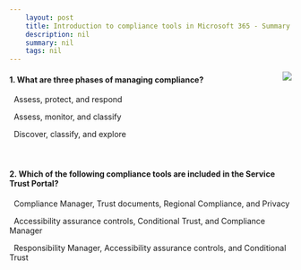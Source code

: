 ```yaml
---
    layout: post
    title: Introduction to compliance tools in Microsoft 365 - Summary and knowledge check
    description: nil
    summary: nil
    tags: nil
---
```



 <a target="_blank" href="https://docs.microsoft.com/en-us/learn/modules/compliance-in-m365/8-summary-knowledge-check/"><i class="fas fa-external-link-alt"></i> </a>
 <img align="right" src="https://docs.microsoft.com/en-us/learn/achievements/meet-compliance-with-m365.svg">
####  1. What are three phases of managing compliance?


<i class='fas fa-check-square' style='color: Dodgerblue;'></i> &nbsp;&nbsp;Assess, protect, and respond

<i class='far fa-square'></i> &nbsp;&nbsp;Assess, monitor, and classify

<i class='far fa-square'></i> &nbsp;&nbsp;Discover, classify, and explore
<br />
<br />
<br />

####  2. Which of the following compliance tools are included in the Service Trust Portal?


<i class='fas fa-check-square' style='color: Dodgerblue;'></i> &nbsp;&nbsp;Compliance Manager, Trust documents, Regional Compliance, and Privacy

<i class='far fa-square'></i> &nbsp;&nbsp;Accessibility assurance controls, Conditional Trust, and Compliance Manager

<i class='far fa-square'></i> &nbsp;&nbsp;Responsibility Manager, Accessibility assurance controls, and Conditional Trust
<br />
<br />
<br />

